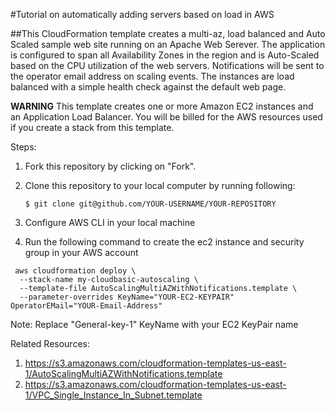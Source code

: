 #Tutorial on automatically adding servers based on load in AWS

##This CloudFormation template creates a multi-az, load balanced and Auto Scaled sample web site running on an Apache Web Serever. The application is configured to span all Availability Zones in the region and is Auto-Scaled based on the CPU utilization of the web servers. Notifications will be sent to the operator email address on scaling events. The instances are load balanced with a simple health check against the default web page. 

**WARNING** This template creates one or more Amazon EC2 instances and an Application Load Balancer. You will be billed for the AWS resources used if you create a stack from this template. 


Steps:
1. Fork this repository by clicking on "Fork". 
2. Clone this repository to your local computer by running following:

   ```$ git clone git@github.com/YOUR-USERNAME/YOUR-REPOSITORY```
3. Configure AWS CLI in your local machine
4. Run the following command to create the ec2 instance and security group in your AWS account


```
 aws cloudformation deploy \
  --stack-name my-cloudbasic-autoscaling \
  --template-file AutoScalingMultiAZWithNotifications.template \
  --parameter-overrides KeyName="YOUR-EC2-KEYPAIR" OperatorEMail="YOUR-Email-Address"
  ```

  Note: Replace "General-key-1" KeyName with your EC2 KeyPair name


Related Resources: 
1. https://s3.amazonaws.com/cloudformation-templates-us-east-1/AutoScalingMultiAZWithNotifications.template
2. https://s3.amazonaws.com/cloudformation-templates-us-east-1/VPC_Single_Instance_In_Subnet.template



